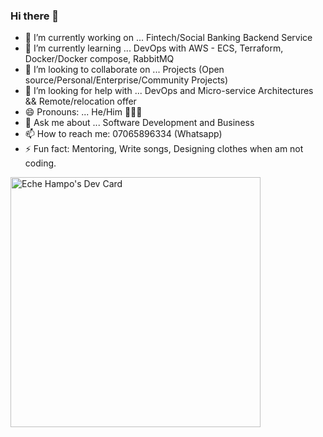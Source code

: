 ### Hi there 👋

- 🔭 I’m currently working on ... Fintech/Social Banking Backend Service 
- 🌱 I’m currently learning ... DevOps with AWS - ECS, Terraform, Docker/Docker compose, RabbitMQ
- 👯 I’m looking to collaborate on ... Projects (Open source/Personal/Enterprise/Community Projects)
- 🤔 I’m looking for help with ... DevOps and Micro-service Architectures && Remote/relocation offer
- 😄 Pronouns: ... He/Him 🧔🏾‍♂️
- 💬 Ask me about ... Software Development and Business
- 📫 How to reach me: 07065896334 (Whatsapp)
- ⚡ Fun fact: Mentoring, Write songs, Designing clothes when am not coding.

  
<a href="https://app.daily.dev/enaDot"><img src="https://api.daily.dev/devcards/ba4a0ce74d7942658072cc5863d6b2e9.png?r=sxn" width="400" alt="Eche Hampo's Dev Card"/></a>
